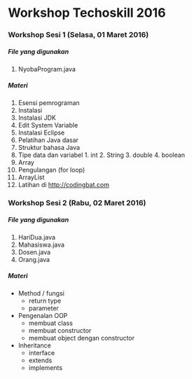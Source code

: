 # Workshop Techoskill 2016

### Workshop Sesi 1 (Selasa, 01 Maret 2016)
##### File yang digunakan
1. NyobaProgram.java

##### Materi
1. Esensi pemrograman
2. Instalasi
  1. Instalasi JDK
  2. Edit System Variable
  3. Instalasi Eclipse
3. Pelatihan Java dasar
  1. Struktur bahasa Java
  2. Tipe data dan variabel
    1. int
    2. String
    3. double
    4. boolean
  3. Array
  4. Pengulangan (for loop)
  5. ArrayList
4. Latihan di http://codingbat.com

### Workshop Sesi 2 (Rabu, 02 Maret 2016)
##### File yang digunakan
1. HariDua.java
2. Mahasiswa.java
3. Dosen.java
4. Orang.java

##### Materi
* Method / fungsi
  * return type
  * parameter
* Pengenalan OOP
  * membuat class
  * membuat constructor
  * membuat object dengan constructor
* Inheritance
  * interface
  * extends
  * implements
